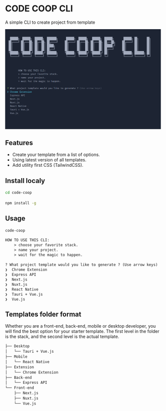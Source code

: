 # CODE COOP CLI

A simple CLI to create project from template

![template-cli](./screenshot.png)

## Features

-   Create your template from a list of options.
-   Using latest version of all templates.
-   Add utility first CSS (TailwindCSS).

## Install localy

```bash
cd code-coop

npm install -g
```

## Usage

```bash
code-coop
```

```text
HOW TO USE THIS CLI:
    > choose your favorite stack.
    > name your project.
    > wait for the magic to happen.

? What project template would you like to generate ? (Use arrow keys)
❯  Chrome Extension
❯  Express API
❯  Next.js
❯  Nuxt.js
❯  React Native
❯  Tauri + Vue.js
❯  Vue.js
```

## Templates folder format

Whether you are a front-end, back-end, mobile or desktop developer, you will find the best option for your starter template. The first level in the folder is the stack, and the second level is the actual template.

```bash
├── Desktop
│   └── Tauri + Vue.js
├── Mobile
│   └── React Native
├── Extension
│   └── Chrome Extension
├── Back-end
│   └── Express API
└── Front-end
    ├── Next.js
    ├── Nuxt.js
    └── Vue.js
```
